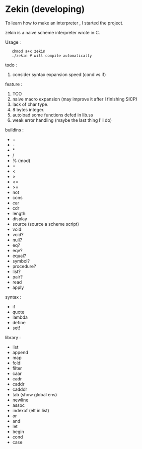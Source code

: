 # Zekin (developing)

To learn how to make an interpreter , I started the project.

zekin is a naive scheme interpreter wrote in C.

Usage :
```shell
   chmod a+x zekin
   ./zekin # will compile automatically
```

todo :

   1. consider syntax expansion speed (cond vs if)

feature :

   1. TCO
   2. naive macro expansion (may improve it after I finishing SICP)
   3. lack of char type.
   4. 8 bytes integer.
   5. autoload some functions defed in lib.ss
   6. weak error handling (maybe the last thing I'll do)

buildins :

   - \+
   - \-
   - \*
   - /
   - % (mod)
   - =
   - <
   - \>
   - <=
   - \>=
   - not
   - cons
   - car
   - cdr
   - length
   - display
   - source (source a scheme script)
   - void
   - void?
   - null?
   - eq?
   - eqv?
   - equal?
   - symbol?
   - procedure?
   - list?
   - pair?
   - read
   - apply

syntax :

   - if
   - quote
   - lambda
   - define
   - set!

library :

   - list
   - append
   - map
   - fold
   - filter
   - caar
   - cadr
   - caddr
   - cadddr
   - tab (show global env)
   - newline
   - assoc
   - indexof (elt in list)
   - or
   - and
   - let
   - begin
   - cond
   - case
